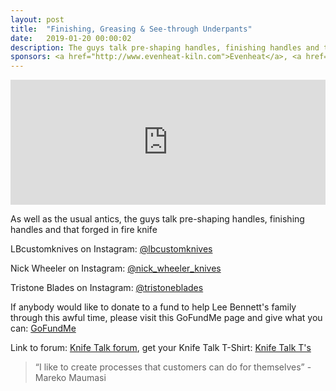 ```yaml
---
layout: post
title:  "Finishing, Greasing & See-through Underpants"
date:   2019-01-20 00:00:02
description: The guys talk pre-shaping handles, finishing handles and that forged in fire knife
sponsors: <a href="http://www.evenheat-kiln.com">Evenheat</a>, <a href="http://www.amktactical.com">AMKoncepts</a>
---
```


<iframe frameborder='0' height='200px' scrolling='no' seamless src='https://embed.simplecast.com/ee2496c2?color=f5f5f5' width='100%'></iframe>

As well as the usual antics, the guys talk pre-shaping handles, finishing handles and that forged in fire knife

LBcustomknives on Instagram: <a href="https://www.instagram.com/lbcustomknives"> @lbcustomknives</a>  

Nick Wheeler on Instagram: <a href="https://www.instagram.com/nick_wheeler_knives"> @nick_wheeler_knives</a>  

Tristone Blades on Instagram: <a href="https://www.instagram.com/tristoneblades"> @tristoneblades</a>  

If anybody would like to donate to a fund to help Lee Bennett's family through this awful time, please visit this GoFundMe page and give what you can: <a href="https://www.gofundme.com/to-help-raise-money-for-lee-bennett039s-family"> GoFundMe </a> 

   
  

Link to forum: <a href="http://forum.knifetalk.net">Knife Talk forum</a>, get your Knife Talk T-Shirt: <a href="https://www.chopknives.com/collections/t-shirts/products/knife-talk-t-shirt">Knife Talk T's</a> 




 


<blockquote class="largeQuote">“I like to create processes that customers can do for themselves” - Mareko Maumasi </blockquote>



